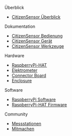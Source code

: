 Überblick
* [CitizenSensor Überblick](https://github.com/CitizenSensor/CitizenSensor/wiki/Home-DE) 

Dokumentation
* [CitizenSensor Bedienung](https://github.com/CitizenSensor/CitizenSensor/blob/master/Wiki/CS_Usage-DE)
* [CitizenSensor Gerät](https://github.com/CitizenSensor/CitizenSensor/blob/master/Wiki/CS_Device-DE)
* [CitizenSensor Werkzeuge](https://github.com/CitizenSensor/CitizenSensor/wiki/Home-DE)

Hardware 
* [RaspberryPi-HAT](https://github.com/CitizenSensor/CitizenSensor/wiki/Home-DE)
* [Elektrometer](https://github.com/CitizenSensor/CitizenSensor/wiki/Home-DE)
* [Connector Board](https://github.com/CitizenSensor/CitizenSensor/wiki/Home-DE)
* [Enclosure](https://github.com/CitizenSensor/CitizenSensor/wiki/Home-DE)

Software 
* [RaspberryPi Software](https://github.com/CitizenSensor/CitizenSensor/wiki/Home-DE)
* [RaspberryPi-HAT Firmware](https://github.com/CitizenSensor/CitizenSensor/wiki/Home-DE)

Community
* [Messstationen](https://github.com/CitizenSensor/CitizenSensor/wiki/Home-DE)
* [Mitmachen](https://github.com/CitizenSensor/CitizenSensor/wiki/Home-DE)
